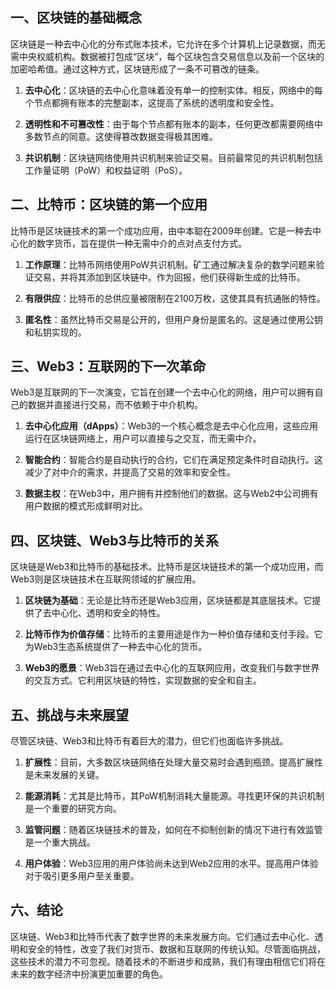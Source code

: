 
## 一、区块链的基础概念

区块链是一种去中心化的分布式账本技术，它允许在多个计算机上记录数据，而无需中央权威机构。数据被打包成“区块”，每个区块包含交易信息以及前一个区块的加密哈希值。通过这种方式，区块链形成了一条不可篡改的链条。

1. **去中心化**：区块链的去中心化意味着没有单一的控制实体。相反，网络中的每个节点都拥有账本的完整副本，这提高了系统的透明度和安全性。

2. **透明性和不可篡改性**：由于每个节点都有账本的副本，任何更改都需要网络中多数节点的同意。这使得篡改数据变得极其困难。

3. **共识机制**：区块链网络使用共识机制来验证交易。目前最常见的共识机制包括工作量证明（PoW）和权益证明（PoS）。

## 二、比特币：区块链的第一个应用

比特币是区块链技术的第一个成功应用，由中本聪在2009年创建。它是一种去中心化的数字货币，旨在提供一种无需中介的点对点支付方式。

1. **工作原理**：比特币网络使用PoW共识机制。矿工通过解决复杂的数学问题来验证交易，并将其添加到区块链中。作为回报，他们获得新生成的比特币。

2. **有限供应**：比特币的总供应量被限制在2100万枚，这使其具有抗通胀的特性。

3. **匿名性**：虽然比特币交易是公开的，但用户身份是匿名的。这是通过使用公钥和私钥实现的。

## 三、Web3：互联网的下一次革命

Web3是互联网的下一次演变，它旨在创建一个去中心化的网络，用户可以拥有自己的数据并直接进行交易，而不依赖于中介机构。

1. **去中心化应用（dApps）**：Web3的一个核心概念是去中心化应用，这些应用运行在区块链网络上，用户可以直接与之交互，而无需中介。

2. **智能合约**：智能合约是自动执行的合约，它们在满足预定条件时自动执行。这减少了对中介的需求，并提高了交易的效率和安全性。

3. **数据主权**：在Web3中，用户拥有并控制他们的数据。这与Web2中公司拥有用户数据的模式形成鲜明对比。

## 四、区块链、Web3与比特币的关系

区块链是Web3和比特币的基础技术。比特币是区块链技术的第一个成功应用，而Web3则是区块链技术在互联网领域的扩展应用。

1. **区块链为基础**：无论是比特币还是Web3应用，区块链都是其底层技术。它提供了去中心化、透明和安全的特性。

2. **比特币作为价值存储**：比特币的主要用途是作为一种价值存储和支付手段。它为Web3生态系统提供了一种去中心化的货币。

3. **Web3的愿景**：Web3旨在通过去中心化的互联网应用，改变我们与数字世界的交互方式。它利用区块链的特性，实现数据的安全和自主。

## 五、挑战与未来展望

尽管区块链、Web3和比特币有着巨大的潜力，但它们也面临许多挑战。

1. **扩展性**：目前，大多数区块链网络在处理大量交易时会遇到瓶颈。提高扩展性是未来发展的关键。

2. **能源消耗**：尤其是比特币，其PoW机制消耗大量能源。寻找更环保的共识机制是一个重要的研究方向。

3. **监管问题**：随着区块链技术的普及，如何在不抑制创新的情况下进行有效监管是一个重大挑战。

4. **用户体验**：Web3应用的用户体验尚未达到Web2应用的水平。提高用户体验对于吸引更多用户至关重要。

## 六、结论

区块链、Web3和比特币代表了数字世界的未来发展方向。它们通过去中心化、透明和安全的特性，改变了我们对货币、数据和互联网的传统认知。尽管面临挑战，这些技术的潜力不可忽视。随着技术的不断进步和成熟，我们有理由相信它们将在未来的数字经济中扮演更加重要的角色。